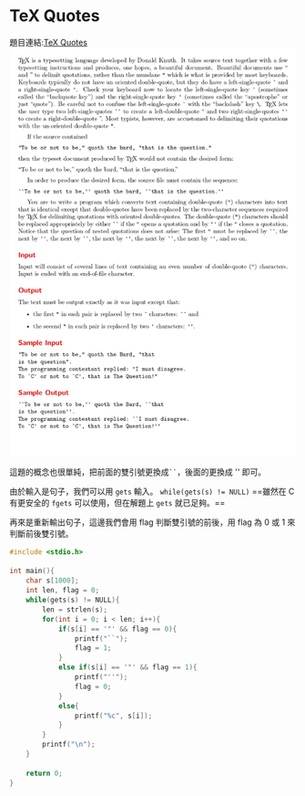# TeX Quotes

題目連結:[TeX Quotes](https://onlinejudge.org/index.php?option=com_onlinejudge&Itemid=8&category=24&page=show_problem&problem=208)
![13-1](pic/13-1.jpg)

這題的概念也很單純，把前面的雙引號更換成``` `` ```，後面的更換成 '' 即可。

由於輸入是句子，我們可以用 `gets` 輸入。
`while(gets(s) != NULL)`
==雖然在 C 有更安全的 `fgets` 可以使用，但在解題上 `gets` 就已足夠。==

再來是重新輸出句子，這邊我們會用 flag 判斷雙引號的前後，用 flag 為 0 或 1 來判斷前後雙引號。

```C
#include <stdio.h>

int main(){
    char s[1000];
    int len, flag = 0;
    while(gets(s) != NULL){
        len = strlen(s);
        for(int i = 0; i < len; i++){
            if(s[i] == '"' && flag == 0){
                printf("``");
                flag = 1;
            }
            else if(s[i] == '"' && flag == 1){
                printf("''");
                flag = 0;
            }
            else{
                printf("%c", s[i]);
            }
        }
        printf("\n");
    }

    return 0;
}
```
